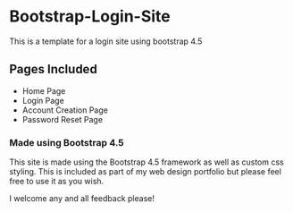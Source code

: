 # Bootstrap-Login-Site
This is a template for a login site using bootstrap 4.5

## Pages Included
- Home Page
- Login Page
- Account Creation Page
- Password Reset Page

### Made using Bootstrap 4.5
This site is made using the Bootstrap 4.5 framework as well as custom css styling. This is included as part of my web design portfolio but please feel free to use it as you wish.

I welcome any and all feedback please!
